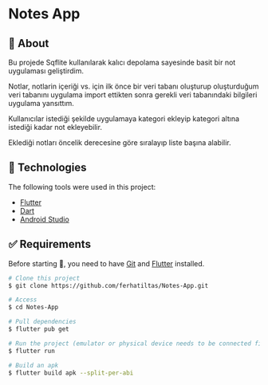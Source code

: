 # Notes App

## :dart: About ##
Bu projede Sqflite kullanılarak kalıcı depolama sayesinde basit bir not uygulaması geliştirdim.

Notlar, notlarin içeriği vs. için ilk önce bir veri tabanı oluşturup oluşturduğum veri tabanını uygulama
import ettikten sonra gerekli veri tabanındaki bilgileri uygulama yansıttım.

Kullanıcılar istediği şekilde uygulamaya kategori ekleyip kategori altına istediği kadar not ekleyebilir.

Eklediği notları öncelik derecesine göre sıralayıp liste başına alabilir.


## :rocket: Technologies ##

The following tools were used in this project:

- [Flutter](https://flutter.dev/)
- [Dart](https://dart.dev/)
- [Android Studio](https://developer.android.com/studio?gclid=Cj0KCQiAyJOBBhDCARIsAJG2h5eL8TqlTcYWCGcBIPw1fvDCI8-HFaYlvzdfH8GUd_-j9kX9SbFTTJkaAo3MEALw_wcB&gclsrc=aw.ds)


## :white_check_mark: Requirements ##

Before starting :checkered_flag:, you need to have [Git](https://git-scm.com) and [Flutter](https://flutter.dev/) installed.

```bash
# Clone this project
$ git clone https://github.com/ferhatiltas/Notes-App.git

# Access
$ cd Notes-App

# Pull dependencies
$ flutter pub get

# Run the project (emulator or physical device needs to be connected first)
$ flutter run

# Build an apk
$ flutter build apk --split-per-abi
```

